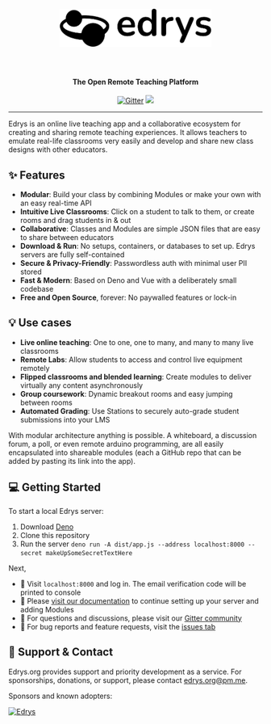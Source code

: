 <div align="center">
  <h1>
    <br />
    <a href="https://edrys.org"><img src="./brand/logo.png" width="300px" alt="Edrys" /></a>
    <br /><br/>
  </h1>

  <h4>The Open Remote Teaching Platform</h4>

  <p>
    <a href="https://gitter.im/edrys-org" target="_blank"><img src="https://badges.gitter.im/edrys-org.svg" alt="Gitter" /></a>
    <a href="https://github.com/edrys-org/edrys/blob/main/LICENSE" target="_blank"><img src="https://img.shields.io/github/license/edrys-org/edrys.svg" /></a>
  </p>

</div>

---

Edrys is an online live teaching app and a collaborative ecosystem for creating and sharing remote teaching experiences. 
It allows teachers to emulate real-life classrooms very easily and develop and share new class designs with other educators. 

## ✨ Features

- **Modular**: Build your class by combining Modules or make your own with an easy real-time API
- **Intuitive Live Classrooms**: Click on a student to talk to them, or create rooms and drag students in & out
- **Collaborative**: Classes and Modules are simple JSON files that are easy to share between educators
- **Download & Run**: No setups, containers, or databases to set up. Edrys servers are fully self-contained
- **Secure & Privacy-Friendly**: Passwordless auth with minimal user PII stored
- **Fast & Modern**: Based on Deno and Vue with a deliberately small codebase
- **Free and Open Source**, forever: No paywalled features or lock-in

## 💡 Use cases

- **Live online teaching**: One to one, one to many, and many to many live classrooms
- **Remote Labs**: Allow students to access and control live equipment remotely
- **Flipped classrooms and blended learning**: Create modules to deliver virtually any content asynchronously
- **Group coursework**: Dynamic breakout rooms and easy jumping between rooms
- **Automated Grading**: Use Stations to securely auto-grade student submissions into your LMS 

With modular architecture anything is possible. A whiteboard, a discussion forum, a poll, or even remote arduino programming, are all easily encapsulated into shareable modules (each a GitHub repo that can be added by pasting its link into the app).

## 💻 Getting Started

To start a local Edrys server:

1. Download [Deno](https://deno.land/)
2. Clone this repository
3. Run the server `deno run -A dist/app.js --address localhost:8000 --secret makeUpSomeSecretTextHere`

Next, 
- 🎉 Visit `localhost:8000` and log in. The email verification code will be printed to console
- 📖 Please [visit our documentation](https://github.com/edrys-org/edrys/wiki) to continue setting up your server and adding Modules
- 💬 For questions and discussions, please visit our [Gitter community](https://gitter.im/edrys-org/community) 
- 🐞 For bug reports and feature requests, visit the [issues tab](https://github.com/edrys-org/edrys/issues)


## 🏦 Support & Contact

Edrys.org provides support and priority development as a service. 
For sponsorships, donations, or support, please contact [edrys.org@pm.me](mailto:edrys.org@pm.me).

Sponsors and known adopters:

<a href="https://tu-freiberg.de/impressum"><img src="https://upload.wikimedia.org/wikipedia/commons/thumb/d/de/Logo_TU_Bergakademie_Freiberg.svg/100px-Logo_TU_Bergakademie_Freiberg.svg.png" width="80px" alt="Edrys" /></a>

